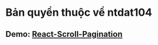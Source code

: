 # Bản quyền thuộc về ntdat104

## Demo: [React-Scroll-Pagination](https://react-scroll-pagination.firebaseapp.com/)